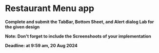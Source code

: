 # Restaurant Menu app

**Complete and submit the TabBar, Bottom Sheet, and Alert dialog Lab for the given design**

**Note: Don't forget to include the Screenshoots of your implementation**

**Deadline: at 9:59 am, 20 Aug 2024**
